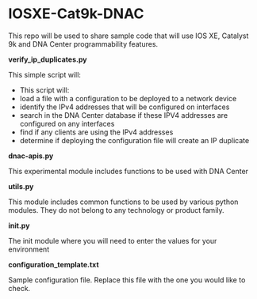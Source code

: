 
# **IOSXE-Cat9k-DNAC**

This repo will be used to share sample code that will use IOS XE, Catalyst 9k and DNA Center programmability features.


**verify_ip_duplicates.py**

This simple script will:
- This script will:
 - load a file with a configuration to be deployed to a network device
 - identify the IPv4 addresses that will be configured on interfaces
 - search in the DNA Center database if these IPV4 addresses are configured on any interfaces
 - find if any clients are using the IPv4 addresses
 - determine if deploying the configuration file will create an IP duplicate


**dnac-apis.py**

This experimental module includes functions to be used with DNA Center


**utils.py**

This module includes common functions to be used by various python modules. They do not belong to any technology or product family.


**init.py**

The init module where you will need to enter the values for your environment


**configuration_template.txt**

Sample configuration file. Replace this file with the one you would like to check.


